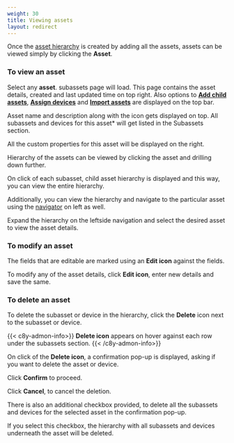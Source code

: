 ```yaml
---
weight: 30
title: Viewing assets
layout: redirect
---
```


Once the [asset hierarchy](/dtm/asset-hierarchy/#asset-hierarchy) is created by adding all the assets, assets can be viewed simply by clicking the **Asset**.


### To view an asset

Select any **asset**. subassets page will load. This page contains the asset details, created and last updated time on top right. Also options to [**Add child assets**](/dtm/asset-hierarchy/#add-child-assets), [**Assign devices**](/dtm/asset-hierarchy/#assign-devices) and [**Import assets**](/dtm/asset-hierarchy/#creating-assets-bulk-import) are displayed on the top bar.

Asset name and description along with the icon gets displayed on top. All subassets and devices for this asset* will get listed in the Subassets section.

All the custom properties for this asset will be displayed on the right.

Hierarchy of the assets can be viewed by clicking the asset and drilling down further.

On click of each subasset, child asset hierarchy is displayed and this way, you can view the entire hierarchy.

Additionally, you can view the hierarchy and navigate to the particular asset using the [navigator](/users-guide/getting-started/#main-screen-elements) on left as well.

Expand the hierarchy on the leftside navigation and select the desired asset to view the asset details.



### To modify an asset

The fields that are editable are marked using an **Edit icon** against the fields.

To modify any of the asset details, click **Edit icon**, enter new details and save the same.



### To delete an asset

To delete the subasset or device in the hierarchy, click the **Delete** icon next to the subasset or device.

{{< c8y-admon-info>}}
**Delete icon** appears on hover against each row under the subassets section.
{{< /c8y-admon-info>}}

On click of the **Delete icon**, a confirmation pop-up is displayed, asking if you want to delete the asset or device.

Click **Confirm** to proceed.

Click **Cancel**, to cancel the deletion.

There is also an additional checkbox provided, to delete all the subassets and devices for the selected asset in the confirmation pop-up.

If you select this checkbox, the hierarchy with all subassets and devices underneath the asset will be deleted.
